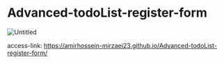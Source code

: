 # Advanced-todoList-register-form

![Untitled](https://github.com/Amirhossein-Mirzaei23/Advanced-todoList-register-form/assets/139608937/fcd3282c-8ac7-4b03-affd-a68e12752163)

access-link: https://amirhossein-mirzaei23.github.io/Advanced-todoList-register-form/
